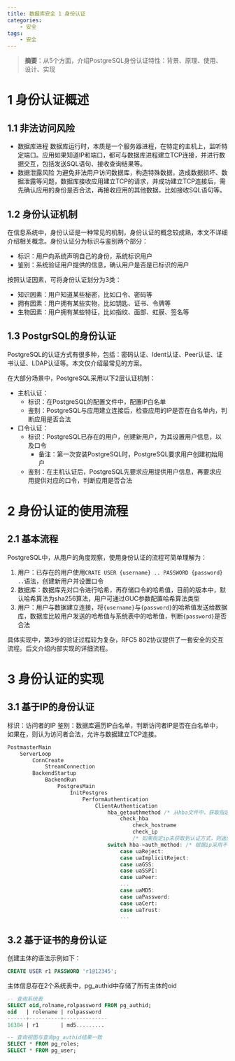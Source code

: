 ```yaml
---
title: 数据库安全 1 身份认证
categories:
    - 安全
tags:
    - 安全
---
```


> **摘要**：从5个方面，介绍PostgreSQL身份认证特性：背景、原理、使用、设计、实现

# 1 身份认证概述
## 1.1 非法访问风险
- 数据库进程
数据库运行时，本质是一个服务器进程，在特定的主机上，监听特定端口。应用如果知道IP和端口，都可与数据库进程建立TCP连接，并进行数据交互，包括发送SQL语句、接收查询结果等。
- 数据泄露风险
为避免非法用户访问数据库，构造特殊数据，造成数据损坏、数据泄露等问题，数据库接收应用建立TCP的请求，并成功建立TCP连接后，需先确认应用的身份是否合法，再接收应用的其他数据，比如接收SQL语句等。

## 1.2 身份认证机制
在信息系统中，身份认证是一种常见的机制，身份认证的概念较成熟，本文不详细介绍相关概念。身份认证分为标识与鉴别两个部分：
- 标识：用户向系统声明自己的身份，系统标识用户
- 鉴别：系统验证用户提供的信息，确认用户是否是已标识的用户

按照认证因素，可将身份认证划分为3类：
- 知识因素：用户知道某些秘密，比如口令、密码等
- 拥有因素：用户拥有某些实物，比如钥匙、证书、令牌等
- 生物因素：用户拥有某些特征，比如指纹、面部、虹膜、签名等

## 1.3 PostgrSQL的身份认证
PostgreSQL的认证方式有很多种，包括：密码认证、Ident认证、Peer认证、证书认证、LDAP认证等。本文仅介绍最常见的方案。

在大部分场景中，PostgreSQL采用以下2层认证机制：
- 主机认证：
    - 标识：在PostgreSQL的配置文件中，配置IP白名单
    - 鉴别：PostgreSQL与应用建立连接后，检查应用的IP是否在白名单内，判断应用是否合法
- 口令认证：
    - 标识：PostgreSQL已存在的用户，创建新用户，为其设置用户信息，以及口令
        - 备注：第一次安装PostgreSQL时，PostgreSQL要求用户创建初始用户
    - 鉴别：在主机认证后，PostgreSQL先要求应用提供用户信息，再要求应用提供对应的口令，判断应用是否合法

# 2 身份认证的使用流程
## 2.1 基本流程
PostgreSQL中，从用户的角度观察，使用身份认证的流程可简单理解为：
1. 用户：已存在的用户使用`CRATE USER {username} .. PASSWORD {password} ..`语法，创建新用户并设置口令
2. 数据库：数据库先对口令进行哈希，再存储口令的哈希值，目前的版本中，默认哈希算法为sha256算法，用户可通过GUC参数配置哈希算法类型
3. 用户：用户与数据建立连接，将`{username}`与`{password}`的哈希值发送给数据库，数据库比较用户发送的哈希值与系统表中的哈希值，判断`{password}`是否合法

具体实现中，第3步的验证过程较为复杂，RFC5 802协议提供了一套安全的交互流程。后文介绍内部实现的详细流程。


# 3 身份认证的实现
## 3.1 基于IP的身份认证
标识：访问者的IP
鉴别：数据库遍历IP白名单，判断访问者IP是否在白名单中，如果在，则认为访问者合法，允许与数据建立TCP连接。
```c
PostmasterMain
    ServerLoop
        ConnCreate
            StreamConnection
        BackendStartup
            BackendRun
                PostgresMain
                    InitPostgres
                        PerformAuthentication
                            ClientAuthentication
                                hba_getauthmethod /* 从hba文件中，获取指定ip的认证方式 */
                                    check_hba
                                        check_hostname
                                        check_ip
                                        /* 如果指定ip未获取到认证方式，则返回空 */
                                switch hba->auth_method: /* 根据ip采用不同的认证方式 */
                                    case uaReject:
                                    case uaImplicitReject:
                                    case uaGSS:
                                    case uaSSPI:
                                    case uaPeer:
                                    ...
                                    case uaMD5:
                                    case uaPassword:
                                    case uaCert:
                                    case uaTrust:
                                    ...
```

## 3.2 基于证书的身份认证
创建主体的语法示例如下：
```sql
CREATE USER r1 PASSWORD 'r1@12345';
```
主体信息存在2个系统表中，pg_authid中存储了所有主体的oid
```sql
-- 查询系统表
SELECT oid,rolname,rolpassword FROM pg_authid;
oid   | rolename | rolpassword
------+----------+--------------
16384 | r1       | md5.........

-- 查询视图与查询pg_authid结果一致
SELECT * FROM pg_roles;
SELECT * FROM pg_user;
```